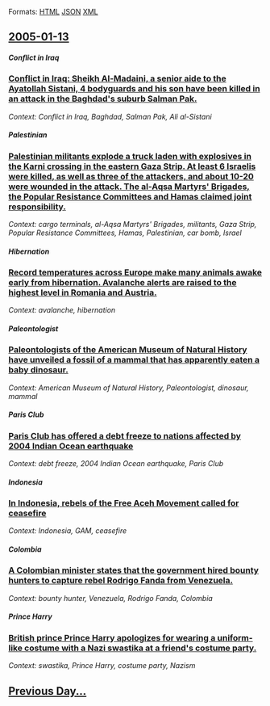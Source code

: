 
Formats: [HTML](2005/01/13/index.html)  [JSON](2005/01/13/index.json)  [XML](2005/01/13/index.xml)  

## [2005-01-13](/news/2005/01/13/index.md)

##### Conflict in Iraq
### [ Conflict in Iraq: Sheikh Al-Madaini, a senior aide to the Ayatollah Sistani, 4 bodyguards and his son have been killed in an attack in the Baghdad's suburb Salman Pak. ](/news/2005/01/13/conflict-in-iraq-sheikh-al-madaini-a-senior-aide-to-the-ayatollah-sistani-4-bodyguards-and-his-son-have-been-killed-in-an-attack-in-the.md)
_Context: Conflict in Iraq, Baghdad, Salman Pak, Ali al-Sistani_

##### Palestinian
### [ Palestinian militants explode a truck laden with explosives in the Karni crossing in the eastern Gaza Strip. At least 6 Israelis were killed, as well as three of the attackers, and about 10-20 were wounded in the attack. The al-Aqsa Martyrs' Brigades, the Popular Resistance Committees and Hamas claimed joint responsibility. ](/news/2005/01/13/palestinian-militants-explode-a-truck-laden-with-explosives-in-the-karni-crossing-in-the-eastern-gaza-strip-at-least-6-israelis-were-kille.md)
_Context: cargo terminals, al-Aqsa Martyrs' Brigades, militants, Gaza Strip, Popular Resistance Committees, Hamas, Palestinian, car bomb, Israel_

##### Hibernation
### [ Record temperatures across Europe make many animals awake early from hibernation. Avalanche alerts are raised to the highest level in Romania and Austria. ](/news/2005/01/13/record-temperatures-across-europe-make-many-animals-awake-early-from-hibernation-avalanche-alerts-are-raised-to-the-highest-level-in-roman.md)
_Context: avalanche, hibernation_

##### Paleontologist
### [ Paleontologists of the American Museum of Natural History have unveiled a fossil of a mammal that has apparently eaten a baby dinosaur. ](/news/2005/01/13/paleontologists-of-the-american-museum-of-natural-history-have-unveiled-a-fossil-of-a-mammal-that-has-apparently-eaten-a-baby-dinosaur.md)
_Context: American Museum of Natural History, Paleontologist, dinosaur, mammal_

##### Paris Club
### [ Paris Club has offered a debt freeze to nations affected by 2004 Indian Ocean earthquake ](/news/2005/01/13/paris-club-has-offered-a-debt-freeze-to-nations-affected-by-2004-indian-ocean-earthquake.md)
_Context: debt freeze, 2004 Indian Ocean earthquake, Paris Club_

##### Indonesia
### [ In Indonesia, rebels of the Free Aceh Movement called for ceasefire ](/news/2005/01/13/in-indonesia-rebels-of-the-free-aceh-movement-called-for-ceasefire.md)
_Context: Indonesia, GAM, ceasefire_

##### Colombia
### [ A Colombian minister states that the government hired bounty hunters to capture rebel Rodrigo Fanda from Venezuela. ](/news/2005/01/13/a-colombian-minister-states-that-the-government-hired-bounty-hunters-to-capture-rebel-rodrigo-fanda-from-venezuela.md)
_Context: bounty hunter, Venezuela, Rodrigo Fanda, Colombia_

##### Prince Harry
### [ British prince Prince Harry apologizes for wearing a uniform-like costume with a Nazi swastika at a friend's costume party. ](/news/2005/01/13/british-prince-prince-harry-apologizes-for-wearing-a-uniform-like-costume-with-a-nazi-swastika-at-a-friend-s-costume-party.md)
_Context: swastika, Prince Harry, costume party, Nazism_

## [Previous Day...](/news/2005/01/12/index.md)

